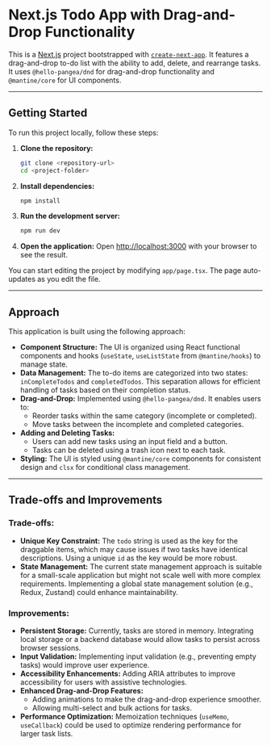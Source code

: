 # Next.js Todo App with Drag-and-Drop Functionality

This is a [Next.js](https://nextjs.org) project bootstrapped with [`create-next-app`](https://nextjs.org/docs/app/api-reference/cli/create-next-app). It features a drag-and-drop to-do list with the ability to add, delete, and rearrange tasks. It uses `@hello-pangea/dnd` for drag-and-drop functionality and `@mantine/core` for UI components.

---

## Getting Started

To run this project locally, follow these steps:

1. **Clone the repository:**
    ```bash
    git clone <repository-url>
    cd <project-folder>
    ```

2. **Install dependencies:**
    ```bash
    npm install
    ```

3. **Run the development server:**
    ```bash
    npm run dev
    ```

4. **Open the application:**
    Open [http://localhost:3000](http://localhost:3000) with your browser to see the result.

You can start editing the project by modifying `app/page.tsx`. The page auto-updates as you edit the file.

---

## Approach

This application is built using the following approach:

- **Component Structure:** The UI is organized using React functional components and hooks (`useState`, `useListState` from `@mantine/hooks`) to manage state.
- **Data Management:** The to-do items are categorized into two states: `inCompleteTodos` and `completedTodos`. This separation allows for efficient handling of tasks based on their completion status.
- **Drag-and-Drop:** Implemented using `@hello-pangea/dnd`. It enables users to:
  - Reorder tasks within the same category (incomplete or completed).
  - Move tasks between the incomplete and completed categories.
- **Adding and Deleting Tasks:**
  - Users can add new tasks using an input field and a button.
  - Tasks can be deleted using a trash icon next to each task.
- **Styling:** The UI is styled using `@mantine/core` components for consistent design and `clsx` for conditional class management.

---

## Trade-offs and Improvements

### Trade-offs:
- **Unique Key Constraint:** The `todo` string is used as the key for the draggable items, which may cause issues if two tasks have identical descriptions. Using a unique `id` as the key would be more robust.
- **State Management:** The current state management approach is suitable for a small-scale application but might not scale well with more complex requirements. Implementing a global state management solution (e.g., Redux, Zustand) could enhance maintainability.

### Improvements:
- **Persistent Storage:** Currently, tasks are stored in memory. Integrating local storage or a backend database would allow tasks to persist across browser sessions.
- **Input Validation:** Implementing input validation (e.g., preventing empty tasks) would improve user experience.
- **Accessibility Enhancements:** Adding ARIA attributes to improve accessibility for users with assistive technologies.
- **Enhanced Drag-and-Drop Features:**
  - Adding animations to make the drag-and-drop experience smoother.
  - Allowing multi-select and bulk actions for tasks.
- **Performance Optimization:** Memoization techniques (`useMemo`, `useCallback`) could be used to optimize rendering performance for larger task lists.